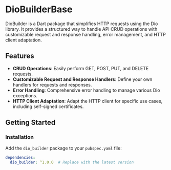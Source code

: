 # DioBuilderBase

DioBuilder is a Dart package that simplifies HTTP requests using the Dio library. It provides a structured way to handle API CRUD operations with customizable request and response handling, error management, and HTTP client adaptation.

## Features

- **CRUD Operations**: Easily perform GET, POST, PUT, and DELETE requests.
- **Customizable Request and Response Handlers**: Define your own handlers for requests and responses.
- **Error Handling**: Comprehensive error handling to manage various Dio exceptions.
- **HTTP Client Adaptation**: Adapt the HTTP client for specific use cases, including self-signed certificates.

## Getting Started

### Installation

Add the `dio_builder` package to your `pubspec.yaml` file:

```yaml
dependencies:
  dio_builder: ^1.0.0  # Replace with the latest version

